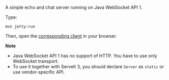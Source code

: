 A simple echo and chat server running on Java WebSocket API 1. 

Type:

```
mvn jetty:run
```

Then, open the [corresponding client](http://jsbin.com/pocet/8/watch?js,console) in your browser.

**Note**

* Java WebSocket API 1 has no support of HTTP. You have to use only WebSocket transport.
* To use it together with Servelt 3, you should declare `Server` as `static` or use vendor-specific API.